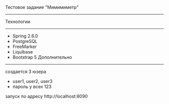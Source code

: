 Тестовое задание "Мимимиметр"
***
Технологии
***
* Spring 2.6.0
* PostgreSQL
* FreeMarker
* Liquibase
* Bootstrap 5
Дополнительно
***
создается 3 юзера
* user1, user2, user3
* пароль у всех 123


запуск по адресу http://localhost:8090
